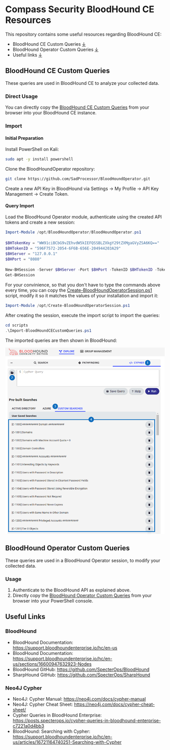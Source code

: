 # Compass Security BloodHound CE Resources

This repository contains some useful resources regarding BloodHound CE:

- BloodHound CE Custom Queries [↓](#bloodhound-ce-custom-queries)
- BloodHound Operator Custom Queries [↓](#bloodhound-operator-custom-queries)
- Useful links [↓](#useful-links)

## BloodHound CE Custom Queries

These queries are used in BloodHound CE to analyze your collected data.

### Direct Usage

You can directly copy the [BloodHound CE Custom
Queries](custom_queries/BloodHound_CE_Custom_Queries.md) from your browser into
your BloodHound CE instance.

### Import

#### Initial Preparation

Install PowerShell on Kali:

```bash
sudo apt -y install powershell
```

Clone the BloodHoundOperator repository:

```bash
git clone https://github.com/SadProcessor/BloodHoundOperator.git
```

Create a new API Key in BloodHound via Settings → My Profile → API Key
Management → Create Token.

#### Query Import

Load the BloodHound Operator module, authenticate using the created API tokens
and create a new session:

```powershell
Import-Module /opt/BloodHoundOperator/BloodHoundOperator.ps1

$BHTokenKey = "WW91ciBCbG9vZEhvdW5kIEFQSSBLZXkgY29tZXMgaGVyZSA6KQ=="
$BHTokenID = "596F7572-2054-6F6B-656E-204944203A29"
$BHServer = "127.0.0.1"
$BHPort = "8080"

New-BHSession -Server $BHServer -Port $BHPort -TokenID $BHTokenID -Token (ConvertTo-SecureString -AsPlainText -Force $BHTokenKey)
Get-BHSession
```

For your convinience, so that you don't have to type the commands above every
time, you can copy the
[Create-BloodHoundOperatorSession.ps1](scripts/Create-BloodHoundOperatorSession.ps1)
script, modify it so it matches the values of your
installation and import it:

```powershell
Import-Module /opt/Create-BloodHoundOperatorSession.ps1
```

After creating the session, execute the import script to import the queries:

```powershell
cd scripts
.\Import-BloodHoundCECustomQueries.ps1
```

The imported queries are then shown in BloodHound:

![Custom Queries](./custom_queries/custom_queries.png)

## BloodHound Operator Custom Queries

These queries are used in a BloodHound Operator session, to modify your
collected data.

### Usage

1. Authenticate to the BloodHound API as explained above. 
2. Directly copy the [BloodHound Operator Custom
   Queries](custom_queries/BloodHound_Operator_Custom_Queries.md) from your
   browser into your PowerShell console.

## Useful Links

### BloodHound

- BloodHound Documentation: https://support.bloodhoundenterprise.io/hc/en-us
- BloodHound Documentation:
  https://support.bloodhoundenterprise.io/hc/en-us/sections/16600947632923-Nodes
- BloodHound GitHub: https://github.com/SpecterOps/BloodHound
- SharpHound GitHub: https://github.com/SpecterOps/SharpHound

### Neo4J Cypher

- Neo4J: Cypher Manual: https://neo4j.com/docs/cypher-manual
- Neo4J: Cypher Cheat Sheet: https://neo4j.com/docs/cypher-cheat-sheet/
- Cypher Queries in BloodHound Enterprise:
  https://posts.specterops.io/cypher-queries-in-bloodhound-enterprise-c7221a0d4bb3
- BloodHound: Searching with Cypher:
  https://support.bloodhoundenterprise.io/hc/en-us/articles/16721164740251-Searching-with-Cypher
